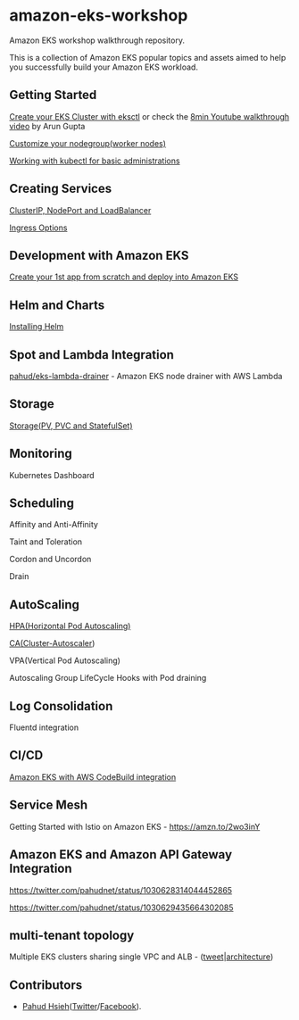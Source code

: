 # amazon-eks-workshop
Amazon EKS workshop walkthrough repository. 

This is a collection of Amazon EKS popular topics and assets aimed to help you successfully build your Amazon EKS workload.



## Getting Started

[Create your EKS Cluster with eksctl](./00-getting-started/create-eks-with-eksctl.md) or check the [8min Youtube walkthrough video](https://www.youtube.com/watch?v=3-OZqA5p1HA) by Arun Gupta

[Customize your nodegroup(worker nodes)](./01-nodegroup/customize-nodegroup.md)

[Working with kubectl for basic administrations](./02-kubectl-basic-admin/kubectl-basic-admin.md)



## Creating Services

[ClusterIP, NodePort and LoadBalancer](https://github.com/pahud/amazon-eks-workshop/tree/master/03-creating-services)

[Ingress Options](./03-creating-services/ingress-options.md)



## Development with Amazon EKS

[Create your 1st app from scratch and deploy into Amazon EKS](https://github.com/pahud/greeting)

## Helm and Charts

[Installing Helm](./00-getting-started/installing-helm.md)



## Spot and Lambda Integration

[pahud/eks-lambda-drainer](https://github.com/pahud/eks-lambda-drainer) - Amazon EKS node drainer with AWS Lambda



## Storage

[Storage(PV, PVC and StatefulSet)](./02-kubectl-basic-admin/storage.md)



## Monitoring

Kubernetes Dashboard

## Scheduling

Affinity and Anti-Affinity

Taint and Toleration

Cordon and Uncordon

Drain



## AutoScaling

[HPA(Horizontal Pod Autoscaling)](./04-scaling/hpa/README.md)

[CA(Cluster-Autoscaler](./04-scaling/cluster-autoscaler/README.md))

VPA(Vertical Pod Autoscaling)

Autoscaling Group LifeCycle Hooks with Pod draining





## Log Consolidation

Fluentd integration



## CI/CD

[Amazon EKS with AWS CodeBuild integration](https://github.com/pahud/eks-kubectl-docker#codebuild-support) 



## Service Mesh

Getting Started with Istio on Amazon EKS - https://amzn.to/2wo3inY



## Amazon EKS and Amazon API Gateway Integration

https://twitter.com/pahudnet/status/1030628314044452865

https://twitter.com/pahudnet/status/1030629435664302085

## multi-tenant topology

Multiple EKS clusters sharing single VPC and ALB - ([tweet](https://twitter.com/pahudnet/status/1044988111694876672)|[architecture](https://pbs.twimg.com/media/DoCLDjfUwAA4s2_.jpg))



## Contributors

- [Pahud Hsieh](https://github.com/pahud)([Twitter](https://twitter.com/pahudnet)/[Facebook](https://www.facebook.com/pahudnet)). 
